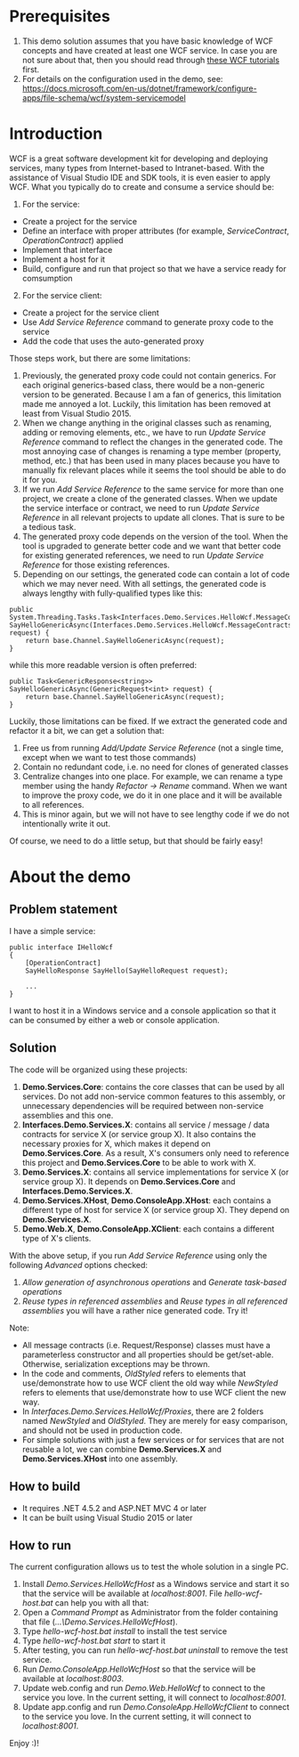 # Prerequisites
1. This demo solution assumes that you have basic knowledge of WCF concepts and have created at least one WCF service. In case you are not sure about that, then you should read through [these WCF tutorials](https://www.tutorialspoint.com/wcf/index.htm) first.
2. For details on the configuration used in the demo, see: https://docs.microsoft.com/en-us/dotnet/framework/configure-apps/file-schema/wcf/system-servicemodel

# Introduction
WCF is a great software development kit for developing and deploying services, many types from Internet-based to Intranet-based. With the assistance of Visual Studio IDE and SDK tools, it is even easier to apply WCF. What you typically do to create and consume a service should be:
1. For the service:
  - Create a project for the service
  - Define an interface with proper attributes (for example, *ServiceContract*, *OperationContract*) applied
  - Implement that interface
  - Implement a host for it
  - Build, configure and run that project so that we have a service ready for comsumption
2. For the service client:
  - Create a project for the service client
  - Use *Add Service Reference* command to generate proxy code to the service
  - Add the code that uses the auto-generated proxy

Those steps work, but there are some limitations:
1. Previously, the generated proxy code could not contain generics. For each original generics-based class, there would be a non-generic version to be generated. Because I am a fan of generics, this limitation made me annoyed a lot. Luckily, this limitation has been removed at least from Visual Studio 2015.
2. When we change anything in the original classes such as renaming, adding or removing elements, etc., we have to run *Update Service Reference* command to reflect the changes in the generated code. The most annoying case of changes is renaming a type member (property, method, etc.) that has been used in many places because you have to manually fix relevant places while it seems the tool should be able to do it for you.
3. If we run *Add Service Reference* to the same service for more than one project, we create a clone of the generated classes. When we update the service interface or contract, we need to run *Update Service Reference* in all relevant projects to update all clones. That is sure to be a tedious task. 
4. The generated proxy code depends on the version of the tool. When the tool is upgraded to generate better code and we want that better code for existing generated references, we need to run *Update Service Reference* for those existing references.
5. Depending on our settings, the generated code can contain a lot of code which we may never need. With all settings, the generated code is always lengthy with fully-qualified types like this:
```CSharp
public System.Threading.Tasks.Task<Interfaces.Demo.Services.HelloWcf.MessageContracts.GenericResponse<string>> SayHelloGenericAsync(Interfaces.Demo.Services.HelloWcf.MessageContracts.GenericRequest<int> request) {
	return base.Channel.SayHelloGenericAsync(request);
}
```
while this more readable version is often preferred:
```CSharp
public Task<GenericResponse<string>> SayHelloGenericAsync(GenericRequest<int> request) {
	return base.Channel.SayHelloGenericAsync(request);
}
```

Luckily, those limitations can be fixed. If we extract the generated code and refactor it a bit, we can get a solution that:
1. Free us from running *Add/Update Service Reference* (not a single time, except when we want to test those commands)
2. Contain no redundant code, i.e. no need for clones of generated classes
3. Centralize changes into one place. For example, we can rename a type member using the handy *Refactor -> Rename* command. When we want to improve the proxy code, we do it in one place and it will be available to all references.
4. This is minor again, but we will not have to see lengthy code if we do not intentionally write it out.

Of course, we need to do a little setup, but that should be fairly easy!

# About the demo
## Problem statement
I have a simple service:
```CSharp
public interface IHelloWcf
{
	[OperationContract]
	SayHelloResponse SayHello(SayHelloRequest request);
	
	...
}
```
I want to host it in a Windows service and a console application so that it can be consumed by either a web or console application.

## Solution
The code will be organized using these projects:
1. **Demo.Services.Core**: contains the core classes that can be used by all services. Do not add non-service common features to this assembly, or unnecessary dependencies will be required between non-service assemblies and this one.
2. **Interfaces.Demo.Services.X**: contains all service / message / data contracts for service X (or service group X). It also contains the necessary proxies for X, which makes it depend on **Demo.Services.Core**. As a result, X's consumers only need to reference this project and **Demo.Services.Core** to be able to work with X.
3. **Demo.Services.X**: contains all service implementations for service X (or service group X). It depends on **Demo.Services.Core** and **Interfaces.Demo.Services.X**.
4. **Demo.Services.XHost**, **Demo.ConsoleApp.XHost**: each contains a different type of host for service X (or service group X). They depend on **Demo.Services.X**.
5. **Demo.Web.X**, **Demo.ConsoleApp.XClient**: each contains a different type of X's clients.

With the above setup, if you run *Add Service Reference* using only the following *Advanced* options checked:
1. *Allow generation of asynchronous operations* and *Generate task-based operations*
2. *Reuse types in referenced assemblies* and *Reuse types in all referenced assemblies*
you will have a rather nice generated code. Try it!

Note:
- All message contracts (i.e. Request/Response) classes must have a parameterless constructor and all properties should be get/set-able. Otherwise, serialization exceptions may be thrown.
- In the code and comments, *OldStyled* refers to elements that use/demonstrate how to use WCF client the old way while *NewStyled* refers to elements that use/demonstrate how to use WCF client the new way.
- In *Interfaces.Demo.Services.HelloWcf/Proxies*, there are 2 folders named *NewStyled* and *OldStyled*. They are merely for easy comparison, and should not be used in production code.
- For simple solutions with just a few services or for services that are not reusable a lot, we can combine **Demo.Services.X** and **Demo.Services.XHost** into one assembly.

## How to build
- It requires .NET 4.5.2 and ASP.NET MVC 4 or later
- It can be built using Visual Studio 2015 or later

## How to run
The current configuration allows us to test the whole solution in a single PC. 
1. Install *Demo.Services.HelloWcfHost* as a Windows service and start it so that the service will be available at *localhost:8001*. File *hello-wcf-host.bat* can help you with all that: 
  1. Open a *Command Prompt* as Administrator from the folder containing that file (*...\Demo.Services.HelloWcfHost*).
  2. Type *hello-wcf-host.bat install* to install the test service
  3. Type *hello-wcf-host.bat start* to start it
  4. After testing, you can run *hello-wcf-host.bat uninstall* to remove the test service.
2. Run *Demo.ConsoleApp.HelloWcfHost* so that the service will be available at *localhost:8003*.
3. Update web.config and run *Demo.Web.HelloWcf* to connect to the service you love. In the current setting, it will connect to *localhost:8001*.
4. Update app.config and run *Demo.ConsoleApp.HelloWcfClient* to connect to the service you love. In the current setting, it will connect to *localhost:8001*.

Enjoy :)!
